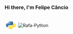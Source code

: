 ### Hi there, I'm Felipe Câncio


<div style="display: inline_block"><br>
  <img align="center" alt="Rafa-Python" height="30" width="40" src="https://raw.githubusercontent.com/devicons/devicon/master/icons/python/python-original.svg">
<img align="center" alt="Rafa-Python" height="30" width="40" src="https://cdn.jsdelivr.net/gh/devicons/devicon@v2.15.1/devicon.min.css">
</div>
